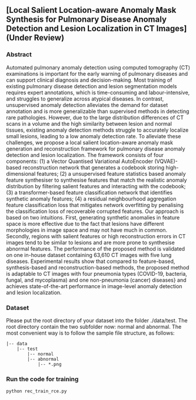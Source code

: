 ## [Local Salient Location-aware Anomaly Mask Synthesis for Pulmonary Disease Anomaly Detection and Lesion Localization in CT Images] (Under Review)


### Abstract

Automated pulmonary anomaly detection using computed tomography (CT) examinations is important for the early warning of pulmonary diseases and can support clinical diagnosis and decision-making. Most training of existing pulmonary disease detection and lesion segmentation models requires expert annotations, which is time-consuming and labour-intensive, and struggles to generalize across atypical diseases. In contrast, unsupervised anomaly detection alleviates the demand for dataset annotation and is more generalizable than supervised methods in detecting rare pathologies. However, due to the large distribution differences of CT scans in a volume and the high similarity between lesion and normal tissues, existing anomaly detection methods struggle to accurately localize small lesions, leading to a low anomaly detection rate. To alleviate these challenges, we propose a local salient location-aware anomaly mask generation and reconstruction framework for pulmonary disease anomaly detection and lesion localization. The framework consists of four components: (1) a Vector Quantised Variational AutoEncoder (VQVAE)-based reconstruction network that generates a codebook storing high-dimensional features; (2) a unsupervised feature statistics based anomaly feature synthesiser to synthesise features that match the realistic anomaly distribution by filtering salient features and interacting with the codebook; (3) a transformer-based feature classification network that identifies synthetic anomaly features; (4) a residual neighbourhood aggregation feature classification loss that mitigates network overfitting by penalising the classification loss of recoverable corrupted features. Our approach is based on two intuitions. First, generating synthetic anomalies in feature space is more effective due to the fact that lesions have different morphologies in image space and may not have much in common. Secondly, regions with salient features or high reconstruction errors in CT images tend to be similar to lesions and are more prone to synthesise abnormal features. The performance of the proposed method is validated on one in-house dataset containing 63,610 CT images with five lung diseases.  Experimental results show that compared to feature-based, synthesis-based and reconstruction-based methods, the proposed method is adaptable to CT images with four pneumonia types (COVID-19, bacteria, fungal, and mycoplasma) and one non-pneumonia (cancer) diseases} and achieves state-of-the-art performance in image-level anomaly detection and lesion localization.

### Dataset

Please put the root directory of your dataset into the folder ./data/test. The root directory contain the two subfolder now: normal and abnormal. The most convenient way is to follow the sample file structure, as follows:

```
|-- data
    |-- test
        |-- normal
        |-- abnormal
            |-- *.png
```
### Run the code for training

```
python rec_train_rce.py
```

